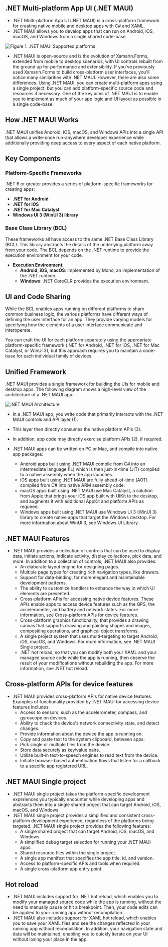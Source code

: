 ## .NET Multi-platform App UI (.NET MAUI)
- .NET Multi-platform App UI (.NET MAUI) is a cross-platform framework for creating native mobile and desktop apps with C# and XAML.
- .NET MAUI allows you to develop apps that can run on Android, iOS, macOS, and Windows from a single shared code-base.

![Figure 1. .NET MAUI Supported platforms](https://github.com/user-attachments/assets/24b1773e-1272-44c7-8280-493bde7279fa)

- .NET MAUI is open-source and is the evolution of Xamarin.Forms, extended from mobile to desktop scenarios, with UI controls rebuilt from the ground up for performance and extensibility. If you've previously used Xamarin.Forms to build cross-platform user interfaces, you'll notice many similarities with .NET MAUI. However, there are also some differences. Using .NET MAUI, you can create multi-platform apps using a single project, but you can add platform-specific source code and resources if necessary. One of the key aims of .NET MAUI is to enable you to implement as much of your app logic and UI layout as possible in a single code-base.

## How .NET MAUI Works

.NET MAUI unifies Android, iOS, macOS, and Windows APIs into a single API that allows a write-once run-anywhere developer experience while additionally providing deep access to every aspect of each native platform.

## Key Components

### Platform-Specific Frameworks
.NET 6 or greater provides a series of platform-specific frameworks for creating apps:
- **.NET for Android**
- **.NET for iOS**
- **.NET for Mac Catalyst**
- **Windows UI 3 (WinUI 3) library**

### Base Class Library (BCL)
These frameworks all have access to the same .NET Base Class Library (BCL). This library abstracts the details of the underlying platform away from your code. The BCL depends on the .NET runtime to provide the execution environment for your code.

- **Execution Environment**:
  - **Android, iOS, macOS**: Implemented by Mono, an implementation of the .NET runtime.
  - **Windows**: .NET CoreCLR provides the execution environment.

## UI and Code Sharing

While the BCL enables apps running on different platforms to share common business logic, the various platforms have different ways of defining the user interface for an app. They provide varying models for specifying how the elements of a user interface communicate and interoperate.

You can craft the UI for each platform separately using the appropriate platform-specific framework (.NET for Android, .NET for iOS, .NET for Mac Catalyst, or WinUI 3), but this approach requires you to maintain a code-base for each individual family of devices.

## Unified Framework

.NET MAUI provides a single framework for building the UIs for mobile and desktop apps. The following diagram shows a high-level view of the architecture of a .NET MAUI app:

![.NET MAUI Architecture](https://github.com/user-attachments/assets/8d7e4a39-b0e0-4c2a-81f5-c690ff4b3e84)

- In a .NET MAUI app, you write code that primarily interacts with the .NET MAUI controls and API layer (1).
- This layer then directly consumes the native platform APIs (3).
- In addition, app code may directly exercise platform APIs (2), if required.

- .NET MAUI apps can be written on PC or Mac, and compile into native app packages:
  - Android apps built using .NET MAUI compile from C# into an intermediate language (IL) which is then just-in-time (JIT) compiled to a native assembly when the app launches.
  - iOS apps built using .NET MAUI are fully ahead-of-time (AOT) compiled from C# into native ARM assembly code.
  - macOS apps built using .NET MAUI use Mac Catalyst, a solution from Apple that brings your iOS app built with UIKit to the desktop, and augments it with additional AppKit and platform APIs as required.
  - Windows apps built using .NET MAUI use Windows UI 3 (WinUI 3) library to create native apps that target the Windows desktop. For more information about WinUI 3, see Windows UI Library.

## .NET MAUI Features
- .NET MAUI provides a collection of controls that can be used to display data, initiate actions, indicate activity, display collections, pick data, and more. In addition to a collection of controls, .NET MAUI also provides:
  - An elaborate layout engine for designing pages.
  - Multiple page types for creating rich navigation types, like drawers.
  - Support for data-binding, for more elegant and maintainable development patterns.
  - The ability to customize handlers to enhance the way in which UI elements are presented.
  - Cross-platform APIs for accessing native device features. These APIs enable apps to access device features such as the GPS, the accelerometer, and battery and network states. For more information, see Cross-platform APIs for device features.
  - Cross-platform graphics functionality, that provides a drawing canvas that supports drawing and painting shapes and images, compositing operations, and graphical object transforms.
  - A single project system that uses multi-targeting to target Android, iOS, macOS, and Windows. For more information, see .NET MAUI Single project.
  - .NET hot reload, so that you can modify both your XAML and your managed source code while the app is running, then observe the result of your modifications without rebuilding the app. For more information, see .NET hot reload.

## Cross-platform APIs for device features
- .NET MAUI provides cross-platform APIs for native device features. Examples of functionality provided by .NET MAUI for accessing device features includes:
  - Access to sensors, such as the accelerometer, compass, and gyroscope on devices.
  - Ability to check the device's network connectivity state, and detect changes.
  - Provide information about the device the app is running on.
  - Copy and paste text to the system clipboard, between apps.
  - Pick single or multiple files from the device.
  - Store data securely as key/value pairs.
  - Utilize built-in text-to-speech engines to read text from the device.
  - Initiate browser-based authentication flows that listen for a callback to a specific app registered URL.

## .NET MAUI Single project
- .NET MAUI single project takes the platform-specific development experiences you typically encounter while developing apps and abstracts them into a single shared project that can target Android, iOS, macOS, and Windows.
- .NET MAUI single project provides a simplified and consistent cross-platform development experience, regardless of the platforms being targeted. .NET MAUI single project provides the following features:
  - A single shared project that can target Android, iOS, macOS, and Windows.
  - A simplified debug target selection for running your .NET MAUI apps.
  - Shared resource files within the single project.
  - A single app manifest that specifies the app title, id, and version.
  - Access to platform-specific APIs and tools when required.
  - A single cross-platform app entry point.
 
## Hot reload
- .NET MAUI includes support for .NET hot reload, which enables you to modify your managed source code while the app is running, without the need to manually pause or hit a breakpoint. Then, your code edits can be applied to your running app without recompilation.
- .NET MAUI also includes support for XAML hot reload, which enables you to save your XAML files and see the changes reflected in your running app without recompilation. In addition, your navigation state and data will be maintained, enabling you to quickly iterate on your UI without losing your place in the app.
